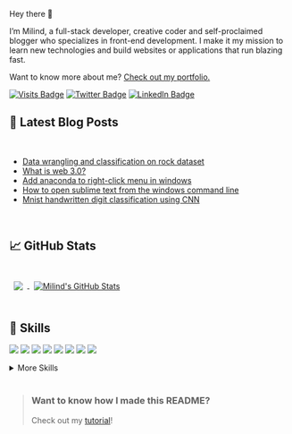 <!--[![Milind's GitHub Banner](./assets/GitHubHeader.png)](https://milindsoorya.site)-->

Hey there 👋

I’m Milind, a full-stack developer, creative coder and self-proclaimed blogger who specializes in front-end development. I make it my mission to learn new technologies and build websites or applications that run blazing fast.

Want to know more about me? [Check out my portfolio.](https://milindsoorya.com/)

[![Visits Badge](https://badges.pufler.dev/visits/milindsoorya/milindsoorya)](https://milindsoorya.com/)
[![Twitter Badge](https://img.shields.io/badge/Twitter-Profile-informational?style=flat&logo=twitter&logoColor=white&color=1CA2F1)](https://twitter.com/milindsoorya)
[![LinkedIn Badge](https://img.shields.io/badge/LinkedIn-Profile-informational?style=flat&logo=linkedin&logoColor=white&color=0D76A8)](https://www.linkedin.com/in/milindsoorya/)

## 📝 Latest Blog Posts

<br>

<!-- BLOG-POST-LIST:START -->
- [Data wrangling and classification on rock dataset](https://www.milindsoorya.com/blog/data-wrangling-and-classification-on-rock-dataset)
- [What is web 3.0?](https://www.milindsoorya.com/blog/what-is-web-3)
- [Add anaconda to right-click menu in windows](https://www.milindsoorya.com/blog/add-anaconda-to-right-click-menu-in-windows)
- [How to open sublime text from the windows command line](https://www.milindsoorya.com/blog/how-to-open-sublime-text-from-the-windows-command-line)
- [Mnist handwritten digit classification using CNN](https://www.milindsoorya.com/blog/handwritten-digit-classification-using-cnn)
<!-- BLOG-POST-LIST:END -->

<br>

## &#x1f4c8; GitHub Stats

<br>

<a href="https://github.com/milindsoorya">
  <img align="center" style="margin:0.5rem" src="https://github-readme-stats.vercel.app/api/top-langs/?username=milindsoorya&hide=html,css&title_color=ffffff&text_color=c9cacc&icon_color=4AB197&bg_color=1A2B34" />
</a>

<a href="https://github.com/milindsoorya">
  <img align="center" style="margin:0.5rem" src="https://github-readme-stats.vercel.app/api?username=milindsoorya&show_icons=true&line_height=27&count_private=true&title_color=ffffff&text_color=c9cacc&icon_color=4AB097&bg_color=1A2B34" alt="Milind's GitHub Stats" />
</a>

<br>
<br>

## 💼 Skills

![](https://img.shields.io/badge/Code-React-informational?style=flat&logo=react&logoColor=white&color=4AB197)
![](https://img.shields.io/badge/Code-Redux-informational?style=flat&logo=Redux&logoColor=white&color=4AB197)
![](https://img.shields.io/badge/Code-JavaScript-informational?style=flat&logo=JavaScript&logoColor=white&color=4AB197)
![](https://img.shields.io/badge/Code-TypeScript-informational?style=flat&logo=TypeScript&logoColor=white&color=4AB197)
![](https://img.shields.io/badge/Code-CSharp-informational?style=flat&logo=c-sharp&logoColor=white&color=4AB197)
![](https://img.shields.io/badge/Code-.NET-informational?style=flat&logo=.net&logoColor=white&color=4AB197)
![](https://img.shields.io/badge/Code-MongoDB-informational?style=flat&logo=MongoDB&logoColor=white&color=4AB197)
![](https://img.shields.io/badge/Code-MySQL-informational?style=flat&logo=MySQL&logoColor=white&color=4AB197)

<details>
<summary>More Skills</summary>
<br>

![](https://img.shields.io/badge/Style-CSS-informational?style=flat&logo=css3&logoColor=white&color=4AB197)
![](https://img.shields.io/badge/Style-Tailwind-informational?style=flat&logo=Tailwind-CSS&logoColor=white&color=4AB197)
![](https://img.shields.io/badge/Style-Sass-informational?style=flat&logo=Sass&logoColor=white&color=4AB197)

<br>
 
![](https://img.shields.io/badge/Test-Jest-informational?style=flat&logo=jest&logoColor=white&color=4AB197) 
![](https://img.shields.io/badge/Test-Cypress-informational?style=flat&logo=Cypress&logoColor=white&color=4AB197)

<br>

![](https://img.shields.io/badge/Tools-Docker-informational?style=flat&logo=docker&logoColor=white&color=4AB197)
![](https://img.shields.io/badge/Tools-NGINX-informational?style=flat&logo=nginx&logoColor=white&color=4AB197)
![](https://img.shields.io/badge/Tools-Netlify-informational?style=flat&logo=netlify&logoColor=white&color=4AB197)
![](https://img.shields.io/badge/Tools-Actions-informational?style=flat&logo=github-actions&logoColor=white&color=4AB197)
![](https://img.shields.io/badge/Tools-NPM-informational?style=flat&logo=npm&logoColor=white&color=4AB197)
![](https://img.shields.io/badge/Tools-Postman-informational?style=flat&logo=Postman&logoColor=white&color=4AB197)
![](https://img.shields.io/badge/Tools-Photoshop-informational?style=flat&logo=Adobe-Photoshop&logoColor=white&color=4AB197)
![](https://img.shields.io/badge/Tools-Illustrator-informational?style=flat&logo=Adobe-Illustrator&logoColor=white&color=4AB197)
![](https://img.shields.io/badge/Tools-AdobeXD-informational?style=flat&logo=Adobe-XD&logoColor=white&color=4AB197)
![](https://img.shields.io/badge/Tools-GitHub-informational?style=flat&logo=GitHub&logoColor=white&color=4AB197)
![](https://img.shields.io/badge/Tools-GitLab-informational?style=flat&logo=GitLab&logoColor=white&color=4AB197)
![](https://img.shields.io/badge/Tools-Jira-informational?style=flat&logo=Jira-Software&logoColor=white&color=4AB197)

</details>

<br>

> ### Want to know how I made this README?
>
> Check out my [tutorial](https://milindsoorya.com/)!

<!--
**milindsoorya/milindsoorya** is a ✨ _special_ ✨ repository because its `README.md` (this file) appears on your GitHub profile.

Here are some ideas to get you started:

- 🔭 I’m currently working on ...
- 🌱 I’m currently learning ...
- 👯 I’m looking to collaborate on ...
- 🤔 I’m looking for help with ...
- 💬 Ask me about ...
- 📫 How to reach me: ...
- 😄 Pronouns: ...
- ⚡ Fun fact: ...
-->
